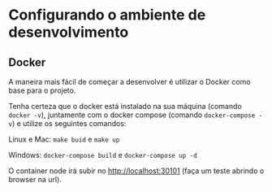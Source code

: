# Configurando o ambiente de desenvolvimento

## Docker

A maneira mais fácil de começar a desenvolver é utilizar o Docker como base para o projeto.

Tenha certeza que o docker está instalado na sua máquina (comando `docker -v`), juntamente com o docker compose (comando `docker-compose -v`) e utilize os seguintes comandos:

Linux e Mac: `make buid` e `make up`

Windows: `docker-compose build` e `docker-compose up -d`

O container node irá subir no [http://localhost:30101](http://localhost:30101) (faça um teste abrindo o browser na url).
